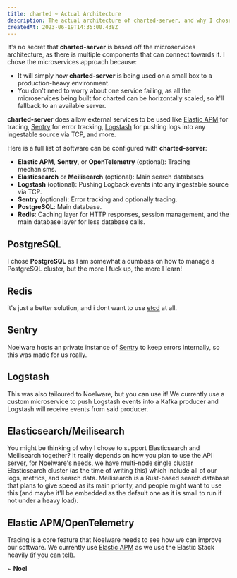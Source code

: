 ```yaml
---
title: charted ~ Actual Architecture
description: The actual architecture of charted-server, and why I chose it
createdAt: 2023-06-19T14:35:00.438Z
---
```


It's no secret that **charted-server** is based off the microservices architecture, as there is multiple components that can connect towards it. I chose the microservices approach because:

-   It will simply how **charted-server** is being used on a small box to a production-heavy environment.
-   You don't need to worry about one service failing, as all the microservices being built for charted can be horizontally scaled, so it'll fallback to an available server.

**charted-server** does allow external services to be used like [Elastic APM](https://elastic.co/products/apm) for tracing, [Sentry](https://sentry.io) for error tracking, [Logstash](https://elastic.co/products/logstash) for pushing logs into any ingestable source via TCP, and more.

Here is a full list of software can be configured with **charted-server**:

-   **Elastic APM**, **Sentry**, or **OpenTelemetry** (optional): Tracing mechanisms.
-   **Elasticsearch** or **Meilisearch** (optional): Main search databases
-   **Logstash** (optional): Pushing Logback events into any ingestable source via TCP.
-   **Sentry** (optional): Error tracking and optionally tracing.
-   **PostgreSQL**: Main database.
-   **Redis**: Caching layer for HTTP responses, session management, and the main database layer for less database calls.

## PostgreSQL

I chose **PostgreSQL** as I am somewhat a dumbass on how to manage a PostgreSQL cluster, but the more I fuck up, the more I learn!

## Redis

it's just a better solution, and i dont want to use [etcd](https://etcd.io) at all.

## Sentry

Noelware hosts an private instance of [Sentry](https://sentry.io) to keep errors internally, so this was made for us really.

## Logstash

This was also tailoured to Noelware, but you can use it! We currently use a custom microservice to push Logstash events into a Kafka producer and Logstash will receive events from said producer.

## Elasticsearch/Meilisearch

You might be thinking of why I chose to support Elasticsearch and Meilisearch together? It really depends on how you plan to use the API server, for Noelware's needs, we have multi-node single cluster Elasticsearch cluster (as the time of writing this) which include all of our logs, metrics, and search data. Meilisearch is a Rust-based search database that plans to give speed as its main priority, and people might want to use this (and maybe it'll be embedded as the default one as it is small to run if not under a heavy load).

## Elastic APM/OpenTelemetry

Tracing is a core feature that Noelware needs to see how we can improve our software. We currently use [Elastic APM](https://elastic.co/products/apm) as we use the Elastic Stack heavily (if you can tell).

~ **Noel**
